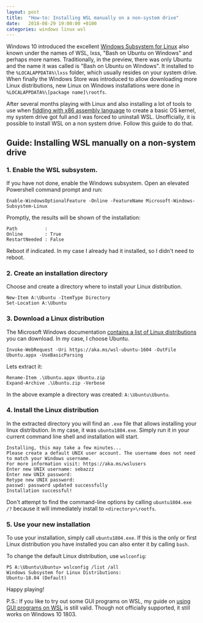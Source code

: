 ```yaml
---
layout: post
title:  "How-to: Installing WSL manually on a non-system drive"
date:   2018-08-29 19:00:00 +0100
categories: windows linux wsl
---
```


Windows 10 introduced the excellent [Windows Subsystem for Linux](https://en.wikipedia.org/wiki/Windows_Subsystem_for_Linux) also known under the names of WSL, lxss, "Bash on Ubuntu on Windows" and perhaps more names. Traditionally, in the preview, there was only Ubuntu and the name it was called is "Bash on Ubuntu on Windows". It installed to the `%LOCALAPPDATA%\lxss` folder, which usually resides on your system drive. When finally the Windows Store was introduced to allow downloading more Linux distributions, new Linux on Windows installations were done in `%LOCALAPPDATA%\[package name]\rootfs`.

After several months playing with Linux and also installing a lot of tools to use when [fiddling with x86 assembly language](https://github.com/Sebazzz/sdos) to create a basic OS kernel, my system drive got full and I was forced to uninstall WSL. Unofficially, it is possible to install WSL on a non system drive. Follow this guide to do that.

## Guide: Installing WSL manually on a non-system drive

### 1. Enable the WSL subsystem.

If you have not done, enable the Windows subsystem. Open an elevated Powershell command prompt and run:

    Enable-WindowsOptionalFeature -Online -FeatureName Microsoft-Windows-Subsystem-Linux

Promptly, the results will be shown of the installation:

    Path          :
    Online        : True
    RestartNeeded : False

Reboot if indicated. In my case I already had it installed, so I didn't need to reboot.

### 2. Create an installation directory

Choose and create a directory where to install your Linux distribution.

    New-Item A:\Ubuntu -ItemType Directory
    Set-Location A:\Ubuntu

### 3. Download a Linux distribution

The Microsoft Windows documentation [contains a list of Linux distributions](https://docs.microsoft.com/en-us/windows/wsl/install-manual#downloading-distros) you can download. In my case, I choose Ubuntu.

    Invoke-WebRequest -Uri https://aka.ms/wsl-ubuntu-1604 -OutFile Ubuntu.appx -UseBasicParsing

Lets extract it:

    Rename-Item .\Ubuntu.appx Ubuntu.zip
    Expand-Archive .\Ubuntu.zip -Verbose

In the above example a directory was created: `A:\Ubuntu\Ubuntu`.

### 4. Install the Linux distribution

In the extracted directory you will find an `.exe` file that allows installing your linux distribution. In my case, it was `ubuntu1804.exe`. Simply run it in your current command line shell and installation will start.

    Installing, this may take a few minutes...
    Please create a default UNIX user account. The username does not need to match your Windows username.
    For more information visit: https://aka.ms/wslusers
    Enter new UNIX username: sebazzz
    Enter new UNIX password:
    Retype new UNIX password:
    passwd: password updated successfully
    Installation successful!

Don't attempt to find the command-line options by calling `ubuntu1804.exe /?` because it will immediately install to `<directory>\rootfs`. 

### 5. Use your new installation

To use your installation, simply call `ubuntu1804.exe`. If this is the only or first Linux distribution you have installed you can also enter it by calling `bash`. 

To change the default Linux distribution, use `wslconfig`:

    PS A:\Ubuntu\Ubuntu> wslconfig /list /all
    Windows Subsystem for Linux Distributions:
    Ubuntu-18.04 (Default)

Happy playing!

P.S.: If you like to try out some GUI programs on WSL, my guide on [using GUI programs on WSL](https://damsteen.nl/blog/2016/08/20/run-gui-programs-on-bash-on-ubuntu-on-windows) is still valid. Though not officially supported, it still works on Windows 10 1803.